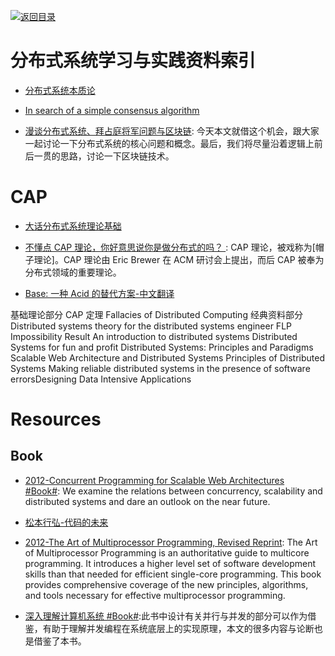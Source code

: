 [![返回目录](https://parg.co/UGo)](https://github.com/wxyyxc1992/Awesome-Links)

# 分布式系统学习与实践资料索引

* [分布式系统本质论](http://www.52cs.org/)

- [In search of a simple consensus algorithm](http://rystsov.info/2017/02/15/simple-consensus.html)

- [漫谈分布式系统、拜占庭将军问题与区块链](https://mp.weixin.qq.com/s/tngWdvoev8SQiyKt1gy5vw): 今天本文就借这个机会，跟大家一起讨论一下分布式系统的核心问题和概念。最后，我们将尽量沿着逻辑上前后一贯的思路，讨论一下区块链技术。

# CAP

* [大话分布式系统理论基础](http://mp.weixin.qq.com/s/p4PEZPjxJyYXKpkCCdShbw)

* [不懂点 CAP 理论，你好意思说你是做分布式的吗？ ](https://parg.co/ULa): CAP 理论，被戏称为[帽子理论]。CAP 理论由 Eric Brewer 在 ACM 研讨会上提出，而后 CAP 被奉为分布式领域的重要理论。

* [Base: 一种 Acid 的替代方案-中文翻译](http://article.yeeyan.org/view/167444/125572)

基础理论部分
CAP 定理
Fallacies of Distributed Computing
经典资料部分
Distributed systems theory for the distributed systems engineer
FLP Impossibility Result
An introduction to distributed systems
Distributed Systems for fun and profit
Distributed Systems: Principles and Paradigms
Scalable Web Architecture and Distributed Systems
Principles of Distributed Systems
Making reliable distributed systems in the presence of software errorsDesigning Data Intensive Applications

# Resources

## Book

* [2012-Concurrent Programming for Scalable Web Architectures #Book#](http://berb.github.io/diploma-thesis/): We examine the relations between concurrency, scalability and distributed systems and dare an outlook on the near future.

- [松本行弘-代码的未来]()

* [2012-The Art of Multiprocessor Programming, Revised Reprint](https://www.safaribooksonline.com/library/view/the-art-of/9780123973375/): The Art of Multiprocessor Programming is an authoritative guide to multicore programming. It introduces a higher level set of software development skills than that needed for efficient single-core programming. This book provides comprehensive coverage of the new principles, algorithms, and tools necessary for effective multiprocessor programming.

- [深入理解计算机系统 #Book#]():此书中设计有关并行与并发的部分可以作为借鉴，有助于理解并发编程在系统底层上的实现原理，本文的很多内容与论断也是借鉴了本书。
